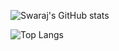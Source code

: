 ![Swaraj's GitHub stats](https://github-readme-stats.vercel.app/api?username=swaraj9&show_icons=true&theme=midnight-purple)

![Top Langs](https://github-readme-stats.vercel.app/api/top-langs/?username=swaraj9&theme=midnight-purple&layout=donut)

